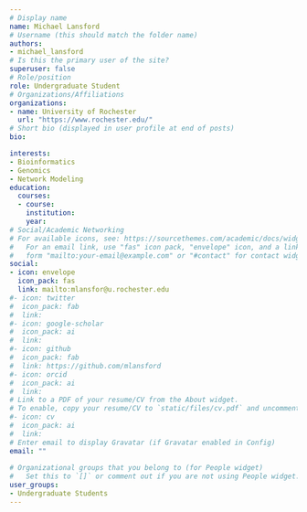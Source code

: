 ```yaml
---
# Display name
name: Michael Lansford
# Username (this should match the folder name)
authors:
- michael_lansford
# Is this the primary user of the site?
superuser: false
# Role/position
role: Undergraduate Student
# Organizations/Affiliations
organizations:
- name: University of Rochester
  url: "https://www.rochester.edu/"
# Short bio (displayed in user profile at end of posts)
bio: 

interests:
- Bioinformatics
- Genomics
- Network Modeling
education:
  courses:
  - course:
    institution:
    year:
# Social/Academic Networking
# For available icons, see: https://sourcethemes.com/academic/docs/widgets/#icons
#   For an email link, use "fas" icon pack, "envelope" icon, and a link in the
#   form "mailto:your-email@example.com" or "#contact" for contact widget.
social:
- icon: envelope
  icon_pack: fas
  link: mailto:mlansfor@u.rochester.edu
#- icon: twitter
#  icon_pack: fab
#  link:
#- icon: google-scholar
#  icon_pack: ai
#  link:
#- icon: github
#  icon_pack: fab
#  link: https://github.com/mlansford
#- icon: orcid
#  icon_pack: ai
#  link:
# Link to a PDF of your resume/CV from the About widget.
# To enable, copy your resume/CV to `static/files/cv.pdf` and uncomment the lines below.  
#- icon: cv
#  icon_pack: ai
#  link:
# Enter email to display Gravatar (if Gravatar enabled in Config)
email: ""
  
# Organizational groups that you belong to (for People widget)
#   Set this to `[]` or comment out if you are not using People widget.  
user_groups:
- Undergraduate Students
---
```

